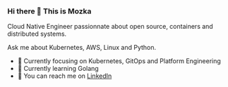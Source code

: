 ### Hi there 👋 This is Mozka

Cloud Native Engineer passionnate about open source, containers and distributed systems.

Ask me about Kubernetes, AWS, Linux and Python.

- 📖 Currently focusing on Kubernetes, GitOps and Platform Engineering
- 🐹 Currently learning Golang
- 💬 You can reach me on [LinkedIn](https://www.linkedin.com/in/modi/)
